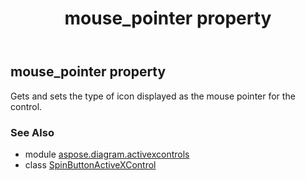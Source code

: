 ﻿---
title: mouse_pointer property
second_title: Aspose.Diagram for Python via .NET API References
description: 
type: docs
weight: 150
url: /python-net/aspose.diagram.activexcontrols/spinbuttonactivexcontrol/mouse_pointer/
is_root: false
---

## mouse_pointer property


Gets and sets the type of icon displayed as the mouse pointer for the control.

### See Also
* module [aspose.diagram.activexcontrols](../../)
* class [SpinButtonActiveXControl](/diagram/python-net/aspose.diagram.activexcontrols/spinbuttonactivexcontrol)
